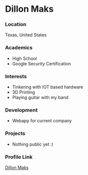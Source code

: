 # Dillon Maks

### Location

Texas, United States

### Academics

- High School
- Google Security Certification

### Interests

- Tinkering with IOT based hardware
- 3D Printing
- Playing guitar with my band

### Development

- Webapp for current company

### Projects

- Nothing public yet :)

### Profile Link

[Dillon Maks](https://github.com/Dillon-Maks)
